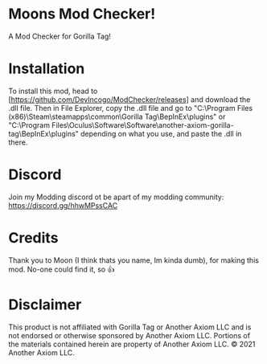 # Moons Mod Checker!
A Mod Checker for Gorilla Tag!

# Installation
To install this mod, head to [https://github.com/DevIncogo/ModChecker/releases] and download the .dll file. Then in File Explorer, copy the .dll file and go to "C:\Program Files (x86)\Steam\steamapps\common\Gorilla Tag\BepInEx\plugins" or "C:\Program Files\Oculus\Software\Software\another-axiom-gorilla-tag\BepInEx\plugins" depending on what you use, and paste the .dll in there.

# Discord
Join my Modding discord ot be apart of my modding community: https://discord.gg/hhwMPssCAC

# Credits
Thank you to Moon (I think thats you name, Im kinda dumb), for making this mod. No-one could find it, so 👍

# Disclaimer
This product is not affiliated with Gorilla Tag or Another Axiom LLC and is not endorsed or otherwise sponsored by Another Axiom LLC. Portions of the materials contained herein are property of Another Axiom LLC. © 2021 Another Axiom LLC.
